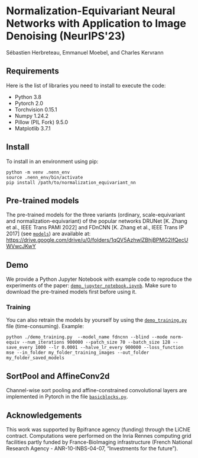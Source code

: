 # Normalization-Equivariant Neural Networks with Application to Image Denoising (NeurIPS'23)
Sébastien Herbreteau, Emmanuel Moebel, and Charles Kervrann

## Requirements

Here is the list of libraries you need to install to execute the code:
* Python 3.8
* Pytorch 2.0
* Torchvision 0.15.1
* Numpy 1.24.2
* Pillow (PIL Fork) 9.5.0
* Matplotlib 3.7.1

## Install

To install in an environment using pip:

```
python -m venv .nenn_env
source .nenn_env/bin/activate
pip install /path/to/normalization_equivariant_nn
```

## Pre-trained models

The pre-trained models for the three variants (ordinary, scale-equivariant and normalization-equivariant) of the popular networks DRUNet [K. Zhang et al., IEEE Trans PAMI 2022] and FDnCNN [K. Zhang et al., IEEE Trans IP 2017] (see [`models`](models/)) are available at: 
https://drive.google.com/drive/u/0/folders/1qQV5AzhwlZBhjBPMG2IfQecUWVwcJKwY

## Demo

We provide a Python Jupyter Notebook with example code to reproduce the experiments of the paper: [`demo_jupyter_notebook.ipynb`](demo_jupyter_notebook.ipynb). Make sure to download the pre-trained models first before using it.

### Training

You can also retrain the models by yourself by using the [`demo_training.py`](./demo_training.py) file (time-consuming). Example:
```
python ./demo_training.py  --model_name fdncnn --blind --mode norm-equiv --num_iterations 900000 --patch_size 70 --batch_size 128 --save_every 1000 --lr 0.0001 --halve_lr_every 900000 --loss_function mse --in_folder my_folder_training_images --out_folder my_folder_saved_models
```

## SortPool and AffineConv2d

Channel-wise sort pooling and affine-constrained convolutional layers are implemented in Pytorch in the file [`basicblocks.py`](models/basicblocks.py).

## Acknowledgements

This work was supported by Bpifrance agency (funding) through the LiChIE contract. Computations  were performed on the Inria Rennes computing grid facilities partly funded by France-BioImaging infrastructure (French National Research Agency - ANR-10-INBS-04-07, “Investments for the future”).
